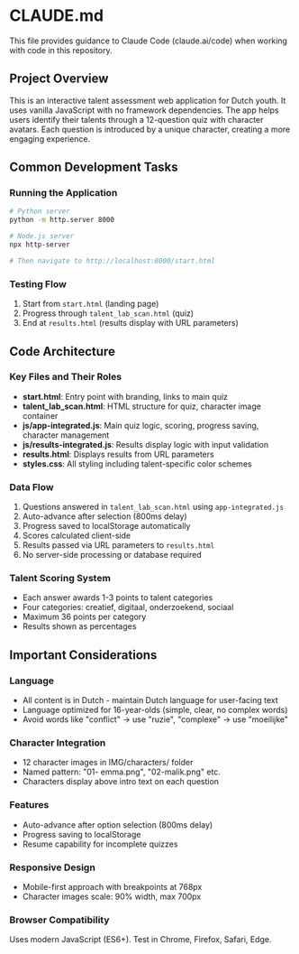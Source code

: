 # CLAUDE.md

This file provides guidance to Claude Code (claude.ai/code) when working with code in this repository.

## Project Overview

This is an interactive talent assessment web application for Dutch youth. It uses vanilla JavaScript with no framework dependencies. The app helps users identify their talents through a 12-question quiz with character avatars. Each question is introduced by a unique character, creating a more engaging experience.

## Common Development Tasks

### Running the Application
```bash
# Python server
python -m http.server 8000

# Node.js server  
npx http-server

# Then navigate to http://localhost:8000/start.html
```

### Testing Flow
1. Start from `start.html` (landing page)
2. Progress through `talent_lab_scan.html` (quiz)
3. End at `results.html` (results display with URL parameters)

## Code Architecture

### Key Files and Their Roles
- **start.html**: Entry point with branding, links to main quiz
- **talent_lab_scan.html**: HTML structure for quiz, character image container
- **js/app-integrated.js**: Main quiz logic, scoring, progress saving, character management
- **js/results-integrated.js**: Results display logic with input validation
- **results.html**: Displays results from URL parameters
- **styles.css**: All styling including talent-specific color schemes

### Data Flow
1. Questions answered in `talent_lab_scan.html` using `app-integrated.js`
2. Auto-advance after selection (800ms delay)
3. Progress saved to localStorage automatically
4. Scores calculated client-side
5. Results passed via URL parameters to `results.html`
6. No server-side processing or database required

### Talent Scoring System
- Each answer awards 1-3 points to talent categories
- Four categories: creatief, digitaal, onderzoekend, sociaal
- Maximum 36 points per category
- Results shown as percentages

## Important Considerations

### Language
- All content is in Dutch - maintain Dutch language for user-facing text
- Language optimized for 16-year-olds (simple, clear, no complex words)
- Avoid words like "conflict" → use "ruzie", "complexe" → use "moeilijke"

### Character Integration
- 12 character images in IMG/characters/ folder
- Named pattern: "01- emma.png", "02-malik.png" etc.
- Characters display above intro text on each question

### Features
- Auto-advance after option selection (800ms delay)
- Progress saving to localStorage
- Resume capability for incomplete quizzes

### Responsive Design
- Mobile-first approach with breakpoints at 768px
- Character images scale: 90% width, max 700px

### Browser Compatibility
Uses modern JavaScript (ES6+). Test in Chrome, Firefox, Safari, Edge.